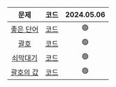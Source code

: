 |                       문제                        |        코드         | 2024.05.06 |
| :-----------------------------------------------: | :-----------------: | :--------: |
| [좋은 단어](https://www.acmicpc.net/problem/3986) | [코드](./3986.cpp)  |     🟢      |
|   [괄호](https://www.acmicpc.net/problem/9012)    | [코드](./9012.cpp)  |     🟢      |
| [쇠막대기](https://www.acmicpc.net/problem/10799) | [코드](./10799.cpp) |     🟢      |
| [괄호의 값](https://www.acmicpc.net/problem/2504) | [코드](./2504.cpp)  |     🟢      |
